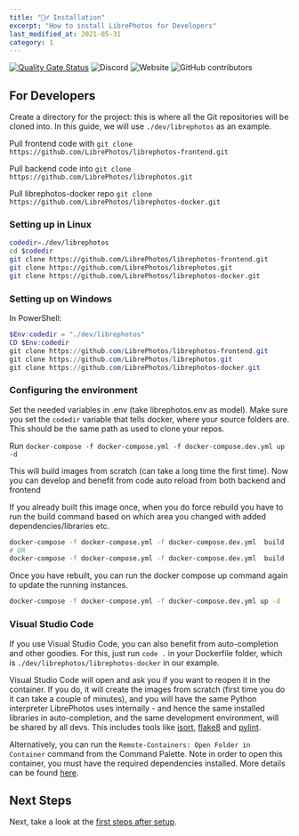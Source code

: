 ```yaml
---
title: "👷‍♂️ Installation"
excerpt: "How to install LibrePhotos for Developers"
last_modified_at: 2021-05-31
category: 1
---
```


[![Quality Gate Status](https://sonarcloud.io/api/project_badges/measure?project=LibrePhotos_ownphotos&metric=alert_status)](https://sonarcloud.io/dashboard?id=LibrePhotos_ownphotos) ![Discord](https://img.shields.io/discord/784619049208250388?style=plastic) ![Website](https://img.shields.io/website?down_color=lightgrey&down_message=offline&style=plastic&up_color=blue&up_message=online&url=https%3A%2F%2Flibrephotos.com) ![GitHub contributors](https://img.shields.io/github/contributors/librephotos/librephotos?style=plastic)

## For Developers

Create a directory for the project: this is where all the Git repositories will be cloned into. In this guide, we will
use `./dev/librephotos` as an example.

Pull frontend code with `git clone https://github.com/LibrePhotos/librephotos-frontend.git `

Pull backend code into `git clone https://github.com/LibrePhotos/librephotos.git `

Pull librephotos-docker repo `git clone https://github.com/LibrePhotos/librephotos-docker.git`

### Setting up in Linux

```bash
codedir=./dev/librephotos
cd $codedir
git clone https://github.com/LibrePhotos/librephotos-frontend.git
git clone https://github.com/LibrePhotos/librephotos.git
git clone https://github.com/LibrePhotos/librephotos-docker.git
```

### Setting up on Windows

In PowerShell:

```powershell
$Env:codedir = "./dev/librephotos"
CD $Env:codedir
git clone https://github.com/LibrePhotos/librephotos-frontend.git
git clone https://github.com/LibrePhotos/librephotos.git
git clone https://github.com/LibrePhotos/librephotos-docker.git
```

### Configuring the environment

Set the needed variables in .env (take librephotos.env as model). Make sure you set the `codedir` variable that tells
docker, where your source folders are. This should be the same path as used to clone your repos.

Run `docker-compose -f docker-compose.yml -f docker-compose.dev.yml up -d`

This will build images from scratch (can take a long time the first time). Now you can develop and benefit from code
auto reload from both backend and frontend

If you already built this image once, when you do force rebuild you have to run the build command based on which area
you changed with added dependencies/libraries etc.

```bash
docker-compose -f docker-compose.yml -f docker-compose.dev.yml  build --no-cache frontend
# OR
docker-compose -f docker-compose.yml -f docker-compose.dev.yml  build --no-cache backend
```

Once you have rebuilt, you can run the docker compose up command again to update the running instances.

```bash
docker-compose -f docker-compose.yml -f docker-compose.dev.yml up -d
```

### Visual Studio Code

If you use Visual Studio Code, you can also benefit from auto-completion and other goodies. For this, just run `code .`
in your Dockerfile folder, which is `./dev/librephotos/librephotos-docker` in our example.

Visual Studio Code will open and ask you if you want to reopen it in the container. If you do, it will create the images
from scratch (first time you do it can take a couple of minutes), and you will have the same Python interpreter
LibrePhotos uses internally - and hence the same installed libraries in auto-completion, and the same development
environment, will be shared by all devs. This includes tools like [isort](https://pycqa.github.io/isort/),
[flake8](https://flake8.pycqa.org/en/latest/) and [pylint](https://www.pylint.org/).

Alternatively, you can run the `Remote-Containers: Open Folder in Container` command from the Command Palette. Note
in order to open this container, you must have the required dependencies installed. More details can be found
[here](https://code.visualstudio.com/docs/remote/containers).

## Next Steps

Next, take a look at the [first steps after setup](../user-guide/first-steps).
